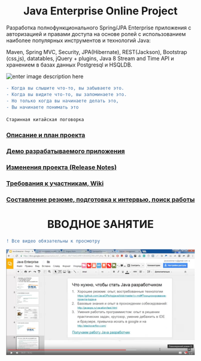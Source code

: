 # <center>Java Enterprise Online Project</center>  

Разработка полнофункционального Spring/JPA Enterprise приложения c авторизацией и правами доступа на основе ролей с использованием наиболее популярных инструментов и технологий Java:  
   
Maven, Spring MVC, Security, JPA(Hibernate), REST(Jackson), Bootstrap (css,js), datatables, jQuery + plugins, Java 8 Stream and Time API и хранением в базах данных Postgresql и HSQLDB.

![enter image description here](https://user-images.githubusercontent.com/13649199/27433714-8294e6fe-575e-11e7-9c41-7f6e16c5ebe5.jpg)

```diff
- Когда вы слышите что-то, вы забываете это.
- Когда вы видите что-то, вы запоминаете это.
- Но только когда вы начинаете делать это,
- Вы начинаете понимать это

Старинная китайская поговорка
```

### [Описание и план проекта](https://github.com/JavaOPs/topjava/blob/master/description.md)
### [Демо разрабатываемого приложения](http://topjava.herokuapp.com/)
### [Изменения проекта (Release Notes)](https://github.com/JavaOPs/topjava/blob/master/ReleaseNotes.md)
### [Требования к участникам, Wiki](https://github.com/JavaOPs/topjava/wiki)
### [Составление резюме, подготовка к интервью, поиск работы](https://github.com/JavaOPs/topjava/blob/master/cv.md)

# <center>ВВОДНОЕ ЗАНЯТИЕ</center>  
```diff
! Все видео обязательны к просмотру
```

[![Осваиваем Java Enterprise. Трудоустройство. Ответы на вопросы.](first.png)](https://drive.google.com/file/d/0B9Ye2auQ_NsFY1ZDNXRCd1NCTG8/edit)